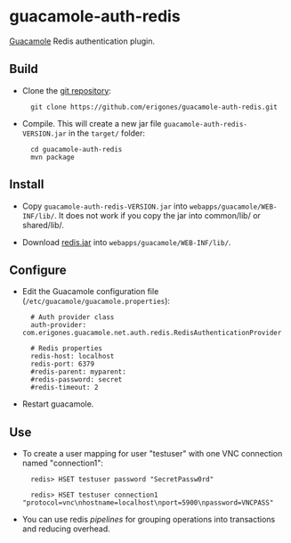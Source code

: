 guacamole-auth-redis
====================

[Guacamole](http://guac-dev.org/) Redis authentication plugin.


Build
-----

- Clone the [git repository](https://github.com/erigones/guacamole-auth-redis.git):

		git clone https://github.com/erigones/guacamole-auth-redis.git

- Compile. This will create a new jar file `guacamole-auth-redis-VERSION.jar` in the `target/` folder:

		cd guacamole-auth-redis
		mvn package

Install
-------

- Copy `guacamole-auth-redis-VERSION.jar` into `webapps/guacamole/WEB-INF/lib/`. It does not work if you copy the jar into common/lib/ or shared/lib/.

- Download [redis.jar](https://github.com/xetorthio/jedis/downloads) into `webapps/guacamole/WEB-INF/lib/`.


Configure
---------

- Edit the Guacamole configuration file (`/etc/guacamole/guacamole.properties`):

		# Auth provider class
		auth-provider: com.erigones.guacamole.net.auth.redis.RedisAuthenticationProvider

		# Redis properties
		redis-host: localhost
		redis-port: 6379
		#redis-parent: myparent:
		#redis-password: secret
		#redis-timeout: 2

- Restart guacamole.


Use
---

- To create a user mapping for user "testuser" with one VNC connection named "connection1":

		redis> HSET testuser password "SecretPassw0rd"

		redis> HSET testuser connection1 "protocol=vnc\nhostname=localhost\nport=5900\npassword=VNCPASS"

- You can use redis *pipelines* for grouping operations into transactions and reducing overhead.
